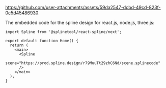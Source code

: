 
https://github.com/user-attachments/assets/59da2547-dcbd-49cd-823f-0c5d45486930

The embedded code for the spline design for react.js, node.js, three.js:

```
import Spline from '@splinetool/react-spline/next';

export default function Home() {
  return (
    <main>
      <Spline
        scene="https://prod.spline.design/r79MuuTt29zhC6Nd/scene.splinecode" 
      />
    </main>
  );
}
```
